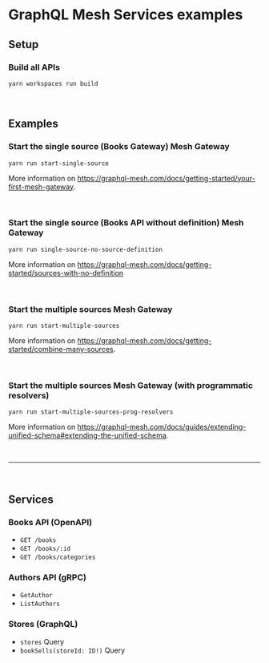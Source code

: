 # GraphQL Mesh Services examples

## Setup


### Build all APIs

```
yarn workspaces run build
```

<p>&nbsp;</p>

## Examples

### Start the single source (Books Gateway) Mesh Gateway

```
yarn run start-single-source
```

More information on https://graphql-mesh.com/docs/getting-started/your-first-mesh-gateway.


<p>&nbsp;</p>


### Start the single source (Books API without definition) Mesh Gateway

```
yarn run single-source-no-source-definition
```

More information on https://graphql-mesh.com/docs/getting-started/sources-with-no-definition


<p>&nbsp;</p>

### Start the multiple sources Mesh Gateway

```
yarn run start-multiple-sources
```

More information on https://graphql-mesh.com/docs/getting-started/combine-many-sources.

<p>&nbsp;</p>

### Start the multiple sources Mesh Gateway (with programmatic resolvers)

```
yarn run start-multiple-sources-prog-resolvers
```

More information on https://graphql-mesh.com/docs/guides/extending-unified-schema#extending-the-unified-schema.


<p>&nbsp;</p>

----

<p>&nbsp;</p>

## Services

### Books API (OpenAPI)
- `GET /books`
- `GET /books/:id`
- `GET /books/categories`


### Authors API (gRPC)
- `GetAuthor`
- `ListAuthors`

### Stores (GraphQL)
- `stores` Query
- `bookSells(storeId: ID!)` Query
